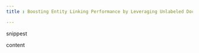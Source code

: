 ```yaml
---
title : Boosting Entity Linking Performance by Leveraging Unlabeled Documents

---
```


snippest

content